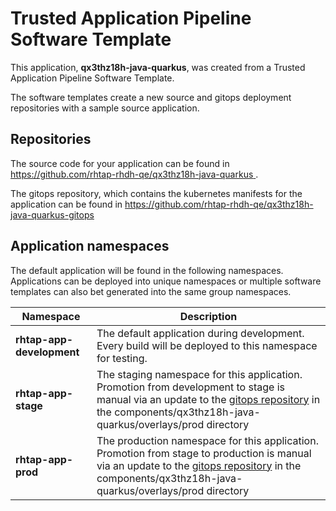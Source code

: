 # Trusted Application Pipeline Software Template

This application, **qx3thz18h-java-quarkus**, was created from a Trusted Application Pipeline Software Template.

The software templates create a new source and gitops deployment repositories with a sample source application. 

## Repositories

The source code for your application can be found in [https://github.com/rhtap-rhdh-qe/qx3thz18h-java-quarkus ](https://github.com/rhtap-rhdh-qe/qx3thz18h-java-quarkus ).
 
The gitops repository, which contains the kubernetes manifests for the application can be found in 
[https://github.com/rhtap-rhdh-qe/qx3thz18h-java-quarkus-gitops ](https://github.com/rhtap-rhdh-qe/qx3thz18h-java-quarkus-gitops ) 

## Application namespaces 

The default application will be found in the following namespaces. Applications can be deployed into unique namespaces or multiple software templates can also bet generated into the same group namespaces.  

|  Namespace   |  Description   |  
| -------- | -------- |   
| **rhtap-app-development** | The default application during development. Every build will be deployed to this namespace for testing. | 
| **rhtap-app-stage** | The staging namespace for this application. Promotion from development to stage is manual via an update to the [gitops repository](https://github.com/rhtap-rhdh-qe/qx3thz18h-java-quarkus-gitops ) in the components/qx3thz18h-java-quarkus/overlays/prod directory |  
| **rhtap-app-prod** | The production namespace for this application. Promotion from stage to production is manual via an update to the [gitops repository](https://github.com/rhtap-rhdh-qe/qx3thz18h-java-quarkus-gitops ) in the components/qx3thz18h-java-quarkus/overlays/prod directory | 